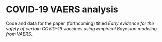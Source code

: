 # COVID-19 VAERS analysis

Code and data for the paper (forthcoming) titled _Early evidence for the safety of certain COVID-19 vaccines using  empirical Bayesian modeling from VAERS_.
